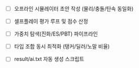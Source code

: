 - [ ] 오프라인 시뮬레이터 초안 작성 (물리/충돌/탄속 동일화)
- [ ] 셀프플레이 평가 루프 및 점수 산정
- [ ] 가중치 탐색(진화/ES/PBT) 파이프라인
- [ ] 타입 조합 동시 최적화 (탱커/딜러/노말 비율)
- [ ] result/ai.txt 자동 생성 스크립트

